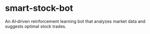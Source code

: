 # smart-stock-bot
An AI‑driven reinforcement learning bot that analyzes market data and suggests optimal stock trades.
